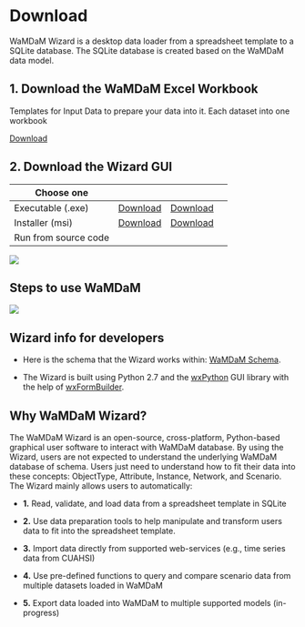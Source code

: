 # Download

WaMDaM Wizard is a desktop data loader from a spreadsheet template to a SQLite database. The SQLite database is created based on the WaMDaM data model. 


## 1. Download the WaMDaM Excel Workbook     
Templates for Input Data to prepare your data into it. Each dataset into one workbook

<i class="fa fa-file-excel-o fa-5x"></i>


 

<a class="github-button" href="
https://github.com/WamdamProject/WaMDaM_UseCases/raw/master/UseCases_files/0WorkbookTemplates/InputData_Template/WaMDaM_InputData_template.xlsm" data-icon="octicon-cloud-download" data-size="large" aria-label="Download ntkme/github-buttons on GitHub">Download</a>

<!-- Place this tag in your head or just before your close body tag. -->
<script async defer src="https://buttons.github.io/buttons.js"></script>



## 2. Download the Wizard GUI   

|Choose one|  <i class="fa fa-windows fa-3x" style="color: black"></i>        |  <i class="fa fa-apple fa-3x" style="color: black"></i>           | <i class="fa fa-linux fa-3x" style="color: black"></i>  |
|---| :-------------: |:-------------:| :-----:|
|Executable (.exe)|<a class="github-button" href="https://github.com/WamdamProject/WaMDaM_Wizard/releases/download/v1.0_beta/wamdam.exe" data-icon="octicon-cloud-download" data-size="large" aria-label="Download ntkme/github-buttons on GitHub">Download</a>|<a class="github-button" href="https://github.com/WamdamProject/WaMDaM_Wizard/releases/download/v1.0_beta/wamdam.exe" data-icon="octicon-cloud-download" data-size="large" aria-label="Download ntkme/github-buttons on GitHub">Download</a> |
|Installer (msi)     | <a class="github-button" href="https://github.com/WamdamProject/WaMDaM_Wizard/releases/download/v1.0_beta/wamdam.exe" data-icon="octicon-cloud-download" data-size="large" aria-label="Download ntkme/github-buttons on GitHub">Download</a> | <a class="github-button" href="https://github.com/WamdamProject/WaMDaM_Wizard/releases/download/v1.0_beta/wamdam.exe" data-icon="octicon-cloud-download" data-size="large" aria-label="Download ntkme/github-buttons on GitHub">Download</a> ||
|Run from source code|||<a href="https://github.com/amabdallah/wamdam_wizard"><i class="fa fa-github fa-2x"></i></a>|



![](/images/Wizard.PNG)


## Steps to use WaMDaM
![](/Getting_started/images/Use_WaMDaM.jpg)


## Wizard info for developers 
* Here is the schema that the Wizard works within: [WaMDaM Schema](https://wamdamproject.github.io/WaMDaM_Information_Model/diagrams/01_WaMDaM.html). 

* The Wizard is built using Python 2.7 and the [wxPython](https://www.wxpython.org/) GUI library with the help of [wxFormBuilder](https://github.com/wxFormBuilder/wxFormBuilder).  
 


## Why WaMDaM Wizard?   
The WaMDaM Wizard is an open-source, cross-platform, Python-based graphical user software to interact with WaMDaM database. By using the Wizard, users are not expected to understand the underlying WaMDaM database of schema. Users just need to understand how to fit their data into these concepts: ObjectType, Attribute, Instance, Network, and Scenario. 
The Wizard mainly allows users to automatically:    

* **1.** Read, validate, and load data from a spreadsheet template in SQLite  

* **2.** Use data preparation tools to help manipulate and transform users data to fit into the spreadsheet template. 
 
* **3.** Import data directly from supported web-services (e.g., time series data from CUAHSI)  

* **4.** Use pre-defined functions to query and compare scenario data from multiple datasets loaded in WaMDaM   

* **5.** Export data loaded into WaMDaM to multiple supported models (in-progress)  



